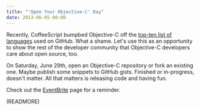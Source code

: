 ```yaml
---
title: "'Open Your Objective-C' Day"
date: 2013-06-05 00:00
---
```


Recently, CoffeeScript bumpbed Objective-C off the [top-ten list of languages](http://redmonk.com/dberkholz/2014/05/02/github-language-trends-and-the-fragmenting-landscape/) used on GitHub. What a shame. Let's use this as an opportunity to show the rest of the developer community that Objective-C developers care about open source, too.

On Saturday, June 29th, open an Objective-C repository or fork an existing one. Maybe publish some snippets to GitHub gists. Finished or in-progress, doesn't matter. All that matters is releasing code and having fun.

Check out the [EventBrite](http://openobjectivec.eventbrite.com) page for a reminder.

(READMORE)
